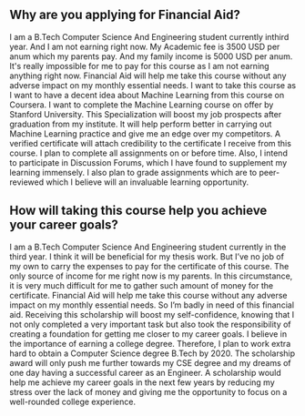 ## Why are you applying for Financial Aid?

I am a B.Tech Computer Science And Engineering  student currently inthird year. And I am not earning right now. My Academic fee is 3500 USD per anum which my parents pay. And my family income is 5000 USD per anum. It's really impossible for me to pay for this course as I am not earning anything right now. Financial Aid will help me take this course without any adverse impact on my monthly essential needs. I want to take this course as I want to have a decent idea about Machine Learning from this course on Coursera. I want to complete the Machine Learning course on offer by Stanford University. This Specialization will boost my job prospects after graduation from my institute. It will help perform better in carrying out Machine Learning practice and give me an edge over my competitors. A verified certificate will attach credibility to the certificate I receive from this course. I plan to complete all assignments on or before time. Also, I intend to participate in Discussion Forums, which I have found to supplement my learning immensely. I also plan to grade assignments which are to peer-reviewed which I believe will an invaluable learning opportunity.

## How will taking this course help you achieve your career goals?

I am a B.Tech Computer Science And Engineering student currently in the third year. I think it will be beneficial for my thesis work. But I’ve no job of my own to carry the expenses to pay for the certificate of this course. The only source of income for me right now is my parents. In this circumstance, it is very much difficult for me to gather such amount of money for the certificate. Financial Aid will help me take this course without any adverse impact on my monthly essential needs. So I’m badly in need of this financial aid. Receiving this scholarship will boost my self-confidence, knowing that I not only completed a very important task but also took the responsibility of creating a foundation for getting me closer to my career goals. I believe in the importance of earning a college degree. Therefore, I plan to work extra hard to obtain a Computer Science degree B.Tech by 2020. The scholarship award will only push me further towards my CSE degree and my dreams of one day having a successful career as an Engineer.  A scholarship would help me achieve my career goals in the next few years by reducing my stress over the lack of money and giving me the opportunity to focus on a well-rounded college experience.